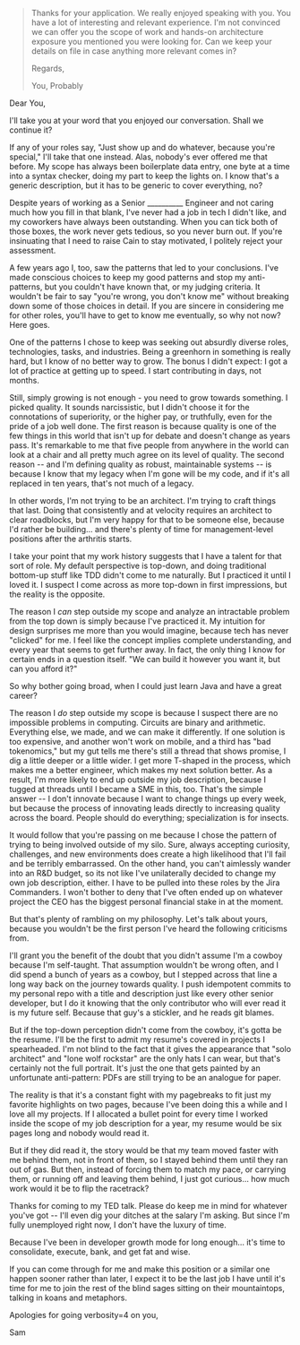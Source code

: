 > Thanks for your application. We really enjoyed speaking with you. 
> You have a lot of interesting and relevant experience. I'm not convinced 
> we can offer you the scope of work and hands-on architecture exposure
> you mentioned you were looking for. Can we keep your details on file
> in case anything more relevant comes in?
> 
> Regards,
>
> You, Probably

Dear You,

I'll take you at your word that you enjoyed our conversation. Shall we continue it?

If any of your roles say, "Just show up and do whatever, because you're special," I'll take that one instead. Alas, nobody's ever offered me that before. My scope has always been boilerplate data entry, one byte at a time into a syntax checker, doing my part to keep the lights on. I know that's a generic description, but it has to be generic to cover everything, no?

Despite years of working as a Senior __________ Engineer and not caring much how you fill in that blank, I've never had a job in tech I didn't like, and my coworkers have always been outstanding. When you can tick both of those boxes, the work never gets tedious, so you never burn out. If you're insinuating that I need to raise Cain to stay motivated, I politely reject your assessment.

A few years ago I, too, saw the patterns that led to your conclusions. I've made conscious choices to keep my good patterns and stop my anti-patterns, but you couldn't have known that, or my judging criteria. It wouldn't be fair to say "you're wrong, you don't know me" without breaking down some of those choices in detail. If you are sincere in considering me for other roles, you'll have to get to know me eventually, so why not now? Here goes.

One of the patterns I chose to keep was seeking out absurdly diverse roles, technologies, tasks, and industries. Being a greenhorn in something is really hard, but I know of no better way to grow. The bonus I didn't expect: I got a lot of practice at getting up to speed. I start contributing in days, not months.

Still, simply growing is not enough - you need to grow towards something. I picked quality. It sounds narcissistic, but I didn't choose it for the connotations of superiority, or the higher pay, or truthfully, even for the pride of a job well done. The first reason is because quality is one of the few things in this world that isn't up for debate and doesn't change as years pass. It's remarkable to me that five people from anywhere in the world can look at a chair and all pretty much agree on its level of quality. The second reason -- and I'm defining quality as robust, maintainable systems -- is because I know that my legacy when I'm gone will be my code, and if it's all replaced in ten years, that's not much of a legacy.

In other words, I'm not trying to be an architect. I'm trying to craft things that last. Doing that consistently and at velocity requires an architect to clear roadblocks, but I'm very happy for that to be someone else, because I'd rather be building... and there's plenty of time for management-level positions after the arthritis starts.

I take your point that my work history suggests that I have a talent for that sort of role. My default perspective is top-down, and doing traditional bottom-up stuff like TDD didn't come to me naturally. But I practiced it until I loved it. I suspect I come across as more top-down in first impressions, but the reality is the opposite.

The reason I _can_ step outside my scope and analyze an intractable problem from the top down is simply because I've practiced it. My intuition for design surprises me more than you would imagine, because tech has never "clicked" for me. I feel like the concept implies complete understanding, and every year that seems to get further away. In fact, the only thing I know for certain ends in a question itself. "We can build it however you want it, but can you afford it?"

So why bother going broad, when I could just learn Java and have a great career?

The reason I _do_ step outside my scope is because I suspect there are no impossible problems in computing. Circuits are binary and arithmetic. Everything else, we made, and we can make it differently. If one solution is too expensive, and another won't work on mobile, and a third has "bad tokenomics," but my gut tells me there's still a thread that shows promise, I dig a little deeper or a little wider. I get more T-shaped in the process, which makes me a better engineer, which makes my next solution better. As a result, I'm more likely to end up outside my job description, because I tugged at threads until I became a SME in this, too. That's the simple answer -- I don't innovate because I want to change things up every week, but because the process of innovating leads directly to increasing quality across the board. People should do everything; specialization is for insects. 

It would follow that you're passing on me because I chose the pattern of trying to being involved outside of my silo. Sure, always accepting curiosity, challenges, and new environments does create a high likelihood that I'll fail and be terribly embarrassed. On the other hand, you can't aimlessly wander into an R&D budget, so its not like I've unilaterally decided to change my own job description, either. I have to be pulled into these roles by the Jira Commanders. I won't bother to deny that I've often ended up on whatever project the CEO has the biggest personal financial stake in at the moment.

But that's plenty of rambling on my philosophy. Let's talk about yours, because you wouldn't be the first person I've heard the following criticisms from.

I'll grant you the benefit of the doubt that you didn't assume I'm a cowboy because I'm self-taught. That assumption wouldn't be wrong often, and I did spend a bunch of years as a cowboy, but I stepped across that line a long way back on the journey towards quality. I push idempotent commits to my personal repo with a title and description just like every other senior developer, but I do it knowing that the only contributor who will ever read it is my future self. Because that guy's a stickler, and he reads git blames.

But if the top-down perception didn't come from the cowboy, it's gotta be the resume. I'll be the first to admit my resume's covered in projects I spearheaded. I'm not blind to the fact that it gives the appearance that "solo architect" and "lone wolf rockstar" are the only hats I can wear, but that's certainly not the full portrait. It's just the one that gets painted by an unfortunate anti-pattern: PDFs are still trying to be an analogue for paper.

The reality is that it's a constant fight with my pagebreaks to fit just my favorite highlights on two pages, because I've been doing this a while and I love all my projects. If I allocated a bullet point for every time I worked inside the scope of my job description for a year, my resume would be six pages long and nobody would read it. 

But if they did read it, the story would be that my team moved faster with me behind them, not in front of them, so I stayed behind them until they ran out of gas. But then, instead of forcing them to match my pace, or carrying them, or running off and leaving them behind, I just got curious... how much work would it be to flip the racetrack?

Thanks for coming to my TED talk. Please do keep me in mind for whatever you've got -- I'll even dig your ditches at the salary I'm asking. But since I'm fully unemployed right now, I don't have the luxury of time.

Because I've been in developer growth mode for long enough... it's time to consolidate, execute, bank, and get fat and wise.

If you can come through for me and make this position or a similar one happen sooner rather than later, I expect it to be the last job I have until it's time for me to join the rest of the blind sages sitting on their mountaintops, talking in koans and metaphors. 

Apologies for going verbosity=4 on you,

Sam
